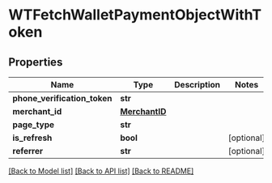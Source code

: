 # WTFetchWalletPaymentObjectWithToken


## Properties
Name | Type | Description | Notes
------------ | ------------- | ------------- | -------------
**phone_verification_token** | **str** |  | 
**merchant_id** | [**MerchantID**](MerchantID.md) |  | 
**page_type** | **str** |  | 
**is_refresh** | **bool** |  | [optional] 
**referrer** | **str** |  | [optional] 

[[Back to Model list]](../README.md#documentation-for-models) [[Back to API list]](../README.md#documentation-for-api-endpoints) [[Back to README]](../README.md)


